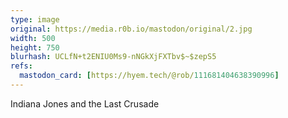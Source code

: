 ```yaml
---
type: image
original: https://media.r0b.io/mastodon/original/2.jpg
width: 500
height: 750
blurhash: UCLfN+t2ENIU0Ms9-nNGkXjFXTbv$~$zepS5
refs:
  mastodon_card: [https://hyem.tech/@rob/111681404638390996]
---
```


Indiana Jones and the Last Crusade

